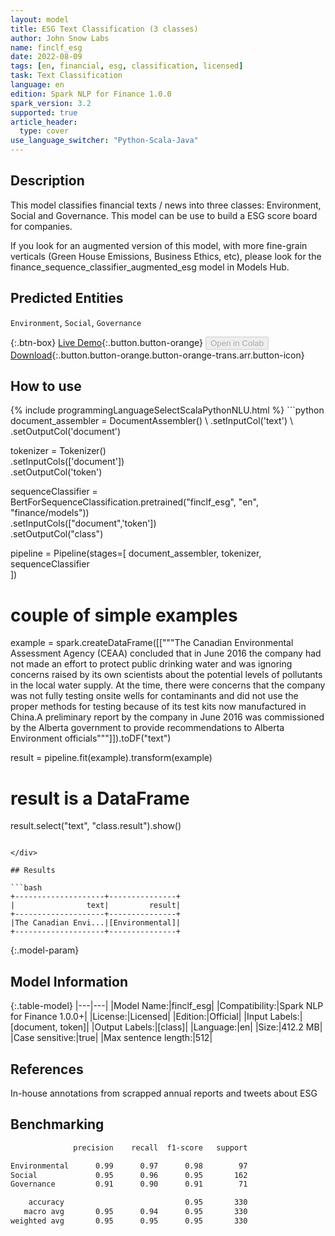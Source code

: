 ```yaml
---
layout: model
title: ESG Text Classification (3 classes)
author: John Snow Labs
name: finclf_esg
date: 2022-08-09
tags: [en, financial, esg, classification, licensed]
task: Text Classification
language: en
edition: Spark NLP for Finance 1.0.0
spark_version: 3.2
supported: true
article_header:
  type: cover
use_language_switcher: "Python-Scala-Java"
---
```


## Description

This model classifies financial texts / news into three classes: Environment, Social and Governance. This model can be use to build a ESG score board for companies.

If you look for an augmented version of this model, with more fine-grain verticals (Green House Emissions, Business Ethics, etc), please look for the finance_sequence_classifier_augmented_esg model in Models Hub.

## Predicted Entities

`Environment`, `Social`, `Governance`

{:.btn-box}
[Live Demo](https://demo.johnsnowlabs.com/finance/FINCLF_ESG/){:.button.button-orange}
<button class="button button-orange" disabled>Open in Colab</button>
[Download](https://s3.amazonaws.com/auxdata.johnsnowlabs.com/finance/models/finclf_esg_en_1.0.0_3.2_1660046090169.zip){:.button.button-orange.button-orange-trans.arr.button-icon}

## How to use



<div class="tabs-box" markdown="1">
{% include programmingLanguageSelectScalaPythonNLU.html %}
```python
document_assembler = DocumentAssembler() \
    .setInputCol('text') \
    .setOutputCol('document')

tokenizer = Tokenizer() \
    .setInputCols(['document']) \
    .setOutputCol('token')

sequenceClassifier = BertForSequenceClassification.pretrained("finclf_esg", "en", "finance/models"))\
  .setInputCols(["document",'token'])\
  .setOutputCol("class")

pipeline = Pipeline(stages=[
    document_assembler, 
    tokenizer,
    sequenceClassifier    
])

# couple of simple examples
example = spark.createDataFrame([["""The Canadian Environmental Assessment Agency (CEAA) concluded that in June 2016 the company had not made an effort
 to protect public drinking water and was ignoring concerns raised by its own scientists about the potential levels of pollutants in the local water supply.
  At the time, there were concerns that the company was not fully testing onsite wells for contaminants and did not use the proper methods for testing because 
  of its test kits now manufactured in China.A preliminary report by the company in June 2016 was commissioned by the Alberta government to provide recommendations 
  to Alberta Environment officials"""]]).toDF("text")

result = pipeline.fit(example).transform(example)

# result is a DataFrame
result.select("text", "class.result").show()
```

</div>

## Results

```bash
+--------------------+---------------+
|                text|         result|
+--------------------+---------------+
|The Canadian Envi...|[Environmental]|
+--------------------+---------------+
```

{:.model-param}
## Model Information

{:.table-model}
|---|---|
|Model Name:|finclf_esg|
|Compatibility:|Spark NLP for Finance 1.0.0+|
|License:|Licensed|
|Edition:|Official|
|Input Labels:|[document, token]|
|Output Labels:|[class]|
|Language:|en|
|Size:|412.2 MB|
|Case sensitive:|true|
|Max sentence length:|512|

## References

In-house annotations from scrapped annual reports and tweets about ESG

## Benchmarking

```bash
              precision    recall  f1-score   support

Environmental      0.99      0.97      0.98        97
Social             0.95      0.96      0.95       162
Governance         0.91      0.90      0.91        71

    accuracy                           0.95       330
   macro avg       0.95      0.94      0.95       330
weighted avg       0.95      0.95      0.95       330
```